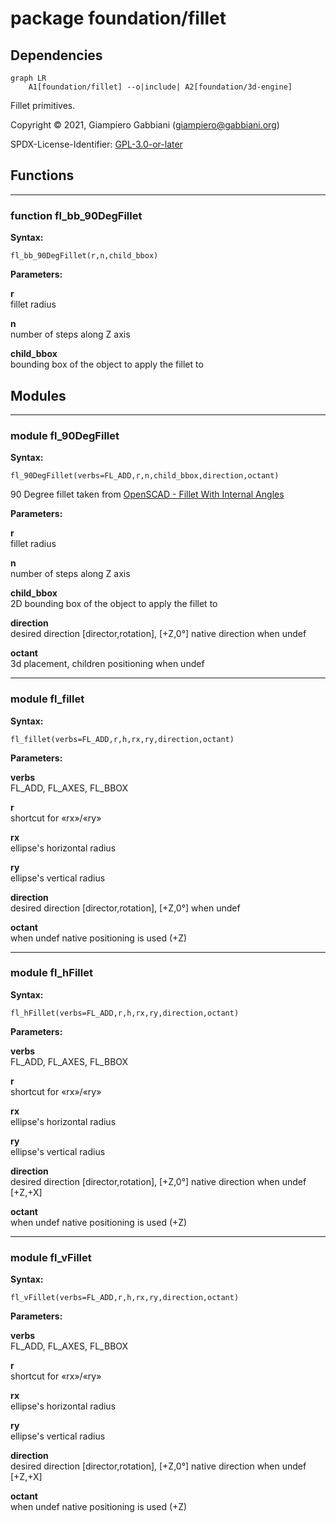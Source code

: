 # package foundation/fillet

## Dependencies

```mermaid
graph LR
    A1[foundation/fillet] --o|include| A2[foundation/3d-engine]
```

Fillet primitives.

Copyright © 2021, Giampiero Gabbiani (giampiero@gabbiani.org)

SPDX-License-Identifier: [GPL-3.0-or-later](https://spdx.org/licenses/GPL-3.0-or-later.html)


## Functions

---

### function fl_bb_90DegFillet

__Syntax:__

```text
fl_bb_90DegFillet(r,n,child_bbox)
```

__Parameters:__

__r__  
fillet radius

__n__  
number of steps along Z axis

__child_bbox__  
bounding box of the object to apply the fillet to


## Modules

---

### module fl_90DegFillet

__Syntax:__

    fl_90DegFillet(verbs=FL_ADD,r,n,child_bbox,direction,octant)

90 Degree fillet taken from [OpenSCAD - Fillet With Internal Angles](https://forum.openscad.org/Fillet-With-Internal-Angles-td17201.html)

__Parameters:__

__r__  
fillet radius

__n__  
number of steps along Z axis

__child_bbox__  
2D bounding box of the object to apply the fillet to

__direction__  
desired direction [director,rotation], [+Z,0°] native direction when undef

__octant__  
3d placement, children positioning when undef


---

### module fl_fillet

__Syntax:__

    fl_fillet(verbs=FL_ADD,r,h,rx,ry,direction,octant)

__Parameters:__

__verbs__  
FL_ADD, FL_AXES, FL_BBOX

__r__  
shortcut for «rx»/«ry»

__rx__  
ellipse's horizontal radius

__ry__  
ellipse's vertical radius

__direction__  
desired direction [director,rotation], [+Z,0°] when undef

__octant__  
when undef native positioning is used (+Z)


---

### module fl_hFillet

__Syntax:__

    fl_hFillet(verbs=FL_ADD,r,h,rx,ry,direction,octant)

__Parameters:__

__verbs__  
FL_ADD, FL_AXES, FL_BBOX

__r__  
shortcut for «rx»/«ry»

__rx__  
ellipse's horizontal radius

__ry__  
ellipse's vertical radius

__direction__  
desired direction [director,rotation], [+Z,0°] native direction when undef [+Z,+X]

__octant__  
when undef native positioning is used (+Z)


---

### module fl_vFillet

__Syntax:__

    fl_vFillet(verbs=FL_ADD,r,h,rx,ry,direction,octant)

__Parameters:__

__verbs__  
FL_ADD, FL_AXES, FL_BBOX

__r__  
shortcut for «rx»/«ry»

__rx__  
ellipse's horizontal radius

__ry__  
ellipse's vertical radius

__direction__  
desired direction [director,rotation], [+Z,0°] native direction when undef [+Z,+X]

__octant__  
when undef native positioning is used (+Z)


